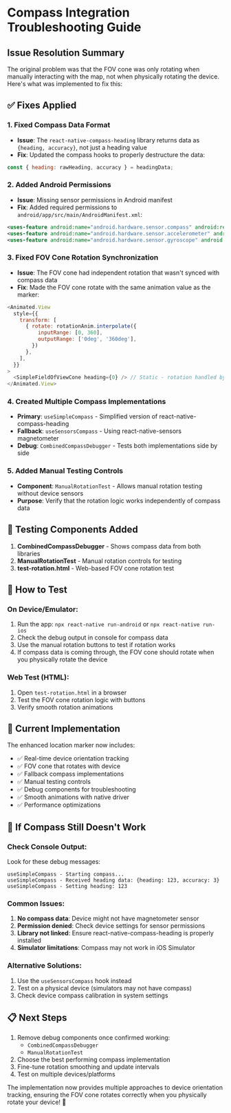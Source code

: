 # Compass Integration Troubleshooting Guide

## Issue Resolution Summary

The original problem was that the FOV cone was only rotating when manually interacting with the map, not when physically rotating the device. Here's what was implemented to fix this:

## ✅ **Fixes Applied**

### 1. **Fixed Compass Data Format**
- **Issue**: The `react-native-compass-heading` library returns data as `{heading, accuracy}`, not just a heading value
- **Fix**: Updated the compass hooks to properly destructure the data:
```javascript
const { heading: rawHeading, accuracy } = headingData;
```

### 2. **Added Android Permissions**
- **Issue**: Missing sensor permissions in Android manifest
- **Fix**: Added required permissions to `android/app/src/main/AndroidManifest.xml`:
```xml
<uses-feature android:name="android.hardware.sensor.compass" android:required="false" />
<uses-feature android:name="android.hardware.sensor.accelerometer" android:required="false" />
<uses-feature android:name="android.hardware.sensor.gyroscope" android:required="false" />
```

### 3. **Fixed FOV Cone Rotation Synchronization**
- **Issue**: The FOV cone had independent rotation that wasn't synced with compass data
- **Fix**: Made the FOV cone rotate with the same animation value as the marker:
```javascript
<Animated.View 
  style={{
    transform: [
      { rotate: rotationAnim.interpolate({
          inputRange: [0, 360],
          outputRange: ['0deg', '360deg'],
        })
      },
    ],
  }}
>
  <SimpleFieldOfViewCone heading={0} /> // Static - rotation handled by parent
</Animated.View>
```

### 4. **Created Multiple Compass Implementations**
- **Primary**: `useSimpleCompass` - Simplified version of react-native-compass-heading
- **Fallback**: `useSensorsCompass` - Using react-native-sensors magnetometer
- **Debug**: `CombinedCompassDebugger` - Tests both implementations side by side

### 5. **Added Manual Testing Controls**
- **Component**: `ManualRotationTest` - Allows manual rotation testing without device sensors
- **Purpose**: Verify that the rotation logic works independently of compass data

## 🧪 **Testing Components Added**

1. **CombinedCompassDebugger** - Shows compass data from both libraries
2. **ManualRotationTest** - Manual rotation controls for testing
3. **test-rotation.html** - Web-based FOV cone rotation test

## 📱 **How to Test**

### On Device/Emulator:
1. Run the app: `npx react-native run-android` or `npx react-native run-ios`
2. Check the debug output in console for compass data
3. Use the manual rotation buttons to test if rotation works
4. If compass data is coming through, the FOV cone should rotate when you physically rotate the device

### Web Test (HTML):
1. Open `test-rotation.html` in a browser
2. Test the FOV cone rotation logic with buttons
3. Verify smooth rotation animations

## 🔧 **Current Implementation**

The enhanced location marker now includes:
- ✅ Real-time device orientation tracking
- ✅ FOV cone that rotates with device
- ✅ Fallback compass implementations
- ✅ Manual testing controls
- ✅ Debug components for troubleshooting
- ✅ Smooth animations with native driver
- ✅ Performance optimizations

## 🚨 **If Compass Still Doesn't Work**

### Check Console Output:
Look for these debug messages:
```
useSimpleCompass - Starting compass...
useSimpleCompass - Received heading data: {heading: 123, accuracy: 3}
useSimpleCompass - Setting heading: 123
```

### Common Issues:
1. **No compass data**: Device might not have magnetometer sensor
2. **Permission denied**: Check device settings for sensor permissions
3. **Library not linked**: Ensure react-native-compass-heading is properly installed
4. **Simulator limitations**: Compass may not work in iOS Simulator

### Alternative Solutions:
1. Use the `useSensorsCompass` hook instead
2. Test on a physical device (simulators may not have compass)
3. Check device compass calibration in system settings

## 📋 **Next Steps**

1. Remove debug components once confirmed working:
   - `CombinedCompassDebugger`
   - `ManualRotationTest`
2. Choose the best performing compass implementation
3. Fine-tune rotation smoothing and update intervals
4. Test on multiple devices/platforms

The implementation now provides multiple approaches to device orientation tracking, ensuring the FOV cone rotates correctly when you physically rotate your device! 🎯